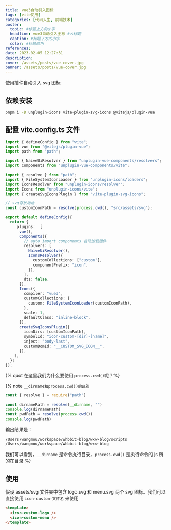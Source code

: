 ```yaml
---
title: vue3自动引入图标
tags: [vite使用]
categories: [代码人生, 前端技术]
poster:
  topic: #标题上方的小字
  headline: vue3自动引入图标 #大标题
  caption: #标题下方的小字
  color: #标题颜色
references:
date: 2023-02-05 12:27:31
description:
cover: /assets/posts/vue-cover.jpg
banner: /assets/posts/vue-cover.jpg
---
```


使用插件自动引入 svg 图标

<!-- more -->

## 依赖安装

```bash
pnpm i -D unplugin-icons vite-plugin-svg-icons @vitejs/plugin-vue
```

## 配置 vite.config.ts 文件

```ts
import { defineConfig } from "vite";
import vue from "@vitejs/plugin-vue";
import path from "path";

import { NaiveUiResolver } from "unplugin-vue-components/resolvers";
import Components from "unplugin-vue-components/vite";

import { resolve } from "path";
import { FileSystemIconLoader } from "unplugin-icons/loaders";
import IconsResolver from "unplugin-icons/resolver";
import Icons from "unplugin-icons/vite";
import { createSvgIconsPlugin } from "vite-plugin-svg-icons";

// svg存放地址
const customIconPath = resolve(process.cwd(), "src/assets/svg");

export default defineConfig({
  return {
     plugins:  [
      vue(),
      Components({
        // auto import components 自动加载组件
        resolvers: [
          NaiveUiResolver(),
          IconsResolver({
            customCollections: ["custom"],
            componentPrefix: "icon",
          }),
        ],
        dts: false,
      }),
      Icons({
        compiler: "vue3",
        customCollections: {
          custom: FileSystemIconLoader(customIconPath),
        },
        scale: 1,
        defaultClass: "inline-block",
      }),
      createSvgIconsPlugin({
        iconDirs: [customIconPath],
        symbolId: "icon-custom-[dir]-[name]",
        inject: "body-last",
        customDomId: "__CUSTOM_SVG_ICON__",
      }),
    ],
  };
});
```

{% quot 在这里我们为什么要使用 `process.cwd()`呢？%}

{% note `__dirname和process.cwd()的区别`

```js
const { resolve } = require("path")

const dirnamePath = resolve(__dirname, "")
console.log(dirnamePath)
const pwdPath = resolve(process.cwd())
console.log(pwdPath)
```

输出结果是：

```txt
/Users/wangmou/workspace/whbbit-blog/wxw-blog/scripts
/Users/wangmou/workspace/whbbit-blog/wxw-blog
```

我们可以看到，`__dirname` 是命令执行目录，`process.cwd()` 是执行命令的 js 所的在目录
%}

## 使用

假设 assets/svg 文件夹中包含 logo.svg 和 menu.svg 两个 svg 图标。我们可以直接使用 `icon-custom-文件名` 来使用

```html
<template>
  <icon-custom-logo />
  <icon-custom-menu />
</template>
```
